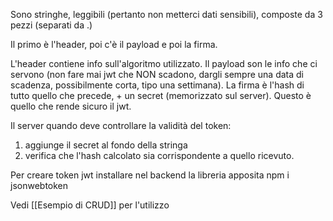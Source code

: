 Sono stringhe, leggibili (pertanto non metterci dati sensibili), composte da 3 pezzi (separati da .)

Il primo è l'header, poi c'è il payload e poi la firma.

L'header contiene info sull'algoritmo utilizzato.
Il payload son le info che ci servono (non fare mai jwt che NON scadono, dargli sempre una data di scadenza, possibilmente corta, tipo una settimana).
La firma è l'hash di tutto quello che precede, + un secret (memorizzato sul server). Questo è quello che rende sicuro il jwt.

Il server quando deve controllare la validità del token: 
1) aggiunge il secret al fondo della stringa
2) verifica che l'hash calcolato sia corrispondente a quello ricevuto.

Per creare token jwt installare nel backend la libreria apposita
npm i jsonwebtoken

Vedi [[Esempio di CRUD]] per l'utilizzo

